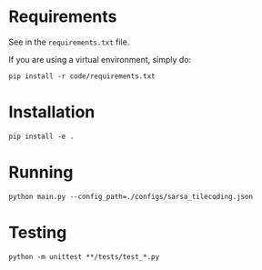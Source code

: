 # Requirements

See in the `requirements.txt` file.

If you are using a virtual environment, simply do:

```
pip install -r code/requirements.txt
```

# Installation
```
pip install -e .
```

# Running
```
python main.py --config_path=./configs/sarsa_tilecoding.json
```

# Testing
```
python -m unittest **/tests/test_*.py
```